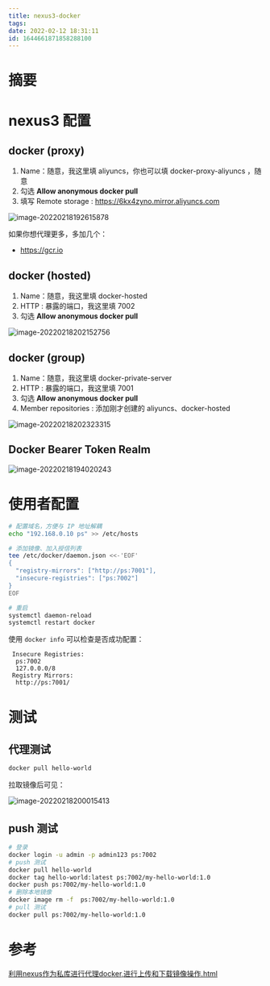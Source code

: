 ```yaml
---
title: nexus3-docker
tags: 
date: 2022-02-12 18:31:11
id: 1644661871858288100
---
```

# 摘要

# nexus3 配置

## docker (proxy)

1. Name：随意，我这里填 aliyuncs，你也可以填 docker-proxy-aliyuncs ，随意
2. 勾选 **Allow anonymous docker pull** 
3. 填写 Remote storage : https://6kx4zyno.mirror.aliyuncs.com

![image-20220218192615878](assets/images/image-20220218192615878.png)

如果你想代理更多，多加几个：

- https://gcr.io 

## docker (hosted)

1. Name：随意，我这里填 docker-hosted
2. HTTP : 暴露的端口，我这里填 7002
3. 勾选 **Allow anonymous docker pull** 

![image-20220218202152756](assets/images/image-20220218202152756.png)

## docker (group)

1. Name：随意，我这里填 docker-private-server
2. HTTP : 暴露的端口，我这里填 7001
3. 勾选 **Allow anonymous docker pull** 
4. Member repositories : 添加刚才创建的 aliyuncs、docker-hosted 

![image-20220218202323315](assets/images/image-20220218202323315.png)

## Docker Bearer Token Realm

![image-20220218194020243](assets/images/image-20220218194020243.png)

# 使用者配置

```sh
# 配置域名，方便与 IP 地址解耦
echo "192.168.0.10 ps" >> /etc/hosts

# 添加镜像、加入授信列表
tee /etc/docker/daemon.json <<-'EOF'
{
  "registry-mirrors": ["http://ps:7001"],
  "insecure-registries": ["ps:7002"]
}
EOF

# 重启
systemctl daemon-reload
systemctl restart docker
```

使用 `docker info` 可以检查是否成功配置：

```
 Insecure Registries:
  ps:7002
  127.0.0.0/8
 Registry Mirrors:
  http://ps:7001/
```

# 测试

## 代理测试

```sh
docker pull hello-world
```

拉取镜像后可见：

![image-20220218200015413](assets/images/image-20220218200015413.png)

## push 测试

```sh
# 登录 
docker login -u admin -p admin123 ps:7002
# push 测试
docker pull hello-world
docker tag hello-world:latest ps:7002/my-hello-world:1.0
docker push ps:7002/my-hello-world:1.0
# 删除本地镜像
docker image rm -f  ps:7002/my-hello-world:1.0
# pull 测试
docker pull ps:7002/my-hello-world:1.0
```

# 参考

 [利用nexus作为私库进行代理docker,进行上传和下载镜像操作.html](assets\references\利用nexus作为私库进行代理docker,进行上传和下载镜像操作.html) 


